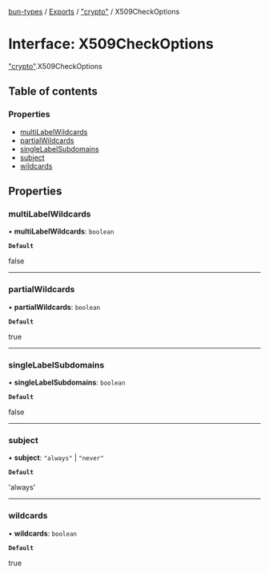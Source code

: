 [bun-types](https://oven-sh.github.io/bun-types/README.md) / [Exports](https://oven-sh.github.io/bun-types/modules.md) / ["crypto"](https://oven-sh.github.io/bun-types/modules/crypto_.md) / X509CheckOptions

# Interface: X509CheckOptions

["crypto"](https://oven-sh.github.io/bun-types/modules/crypto_.md).X509CheckOptions

## Table of contents

### Properties

- [multiLabelWildcards](https://oven-sh.github.io/bun-types/interfaces/crypto_.X509CheckOptions.md#multilabelwildcards)
- [partialWildcards](https://oven-sh.github.io/bun-types/interfaces/crypto_.X509CheckOptions.md#partialwildcards)
- [singleLabelSubdomains](https://oven-sh.github.io/bun-types/interfaces/crypto_.X509CheckOptions.md#singlelabelsubdomains)
- [subject](https://oven-sh.github.io/bun-types/interfaces/crypto_.X509CheckOptions.md#subject)
- [wildcards](https://oven-sh.github.io/bun-types/interfaces/crypto_.X509CheckOptions.md#wildcards)

## Properties

### multiLabelWildcards

• **multiLabelWildcards**: `boolean`

**`Default`**

false

___

### partialWildcards

• **partialWildcards**: `boolean`

**`Default`**

true

___

### singleLabelSubdomains

• **singleLabelSubdomains**: `boolean`

**`Default`**

false

___

### subject

• **subject**: ``"always"`` \| ``"never"``

**`Default`**

'always'

___

### wildcards

• **wildcards**: `boolean`

**`Default`**

true
